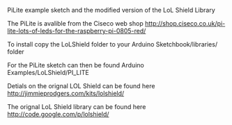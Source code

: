 PiLite example sketch and the modified version of the LoL Shield Library

The PiLite is avalible from the Ciseco web shop 
http://shop.ciseco.co.uk/pi-lite-lots-of-leds-for-the-raspberry-pi-0805-red/


To install copy the LoLShield folder to your Arduino Sketchbook/libraries/ folder

For the PiLite sketch can then be found Arduino Examples/LoLShield/PI_LITE


Detials on the orignal LOL Shield can be found here http://jimmieprodgers.com/kits/lolshield/

The orignal LoL Shield library can be found here http://code.google.com/p/lolshield/
